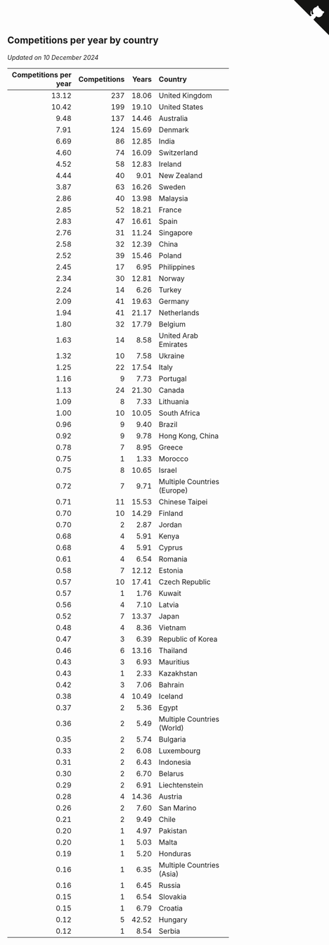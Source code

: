 ## Competitions per year by country

*Updated on 10 December 2024*

| Competitions per year | Competitions | Years | Country |
| ---: | ---: | ---: | :--- |
| 13.12 | 237 | 18.06 | United Kingdom |
| 10.42 | 199 | 19.10 | United States |
| 9.48 | 137 | 14.46 | Australia |
| 7.91 | 124 | 15.69 | Denmark |
| 6.69 | 86 | 12.85 | India |
| 4.60 | 74 | 16.09 | Switzerland |
| 4.52 | 58 | 12.83 | Ireland |
| 4.44 | 40 | 9.01 | New Zealand |
| 3.87 | 63 | 16.26 | Sweden |
| 2.86 | 40 | 13.98 | Malaysia |
| 2.85 | 52 | 18.21 | France |
| 2.83 | 47 | 16.61 | Spain |
| 2.76 | 31 | 11.24 | Singapore |
| 2.58 | 32 | 12.39 | China |
| 2.52 | 39 | 15.46 | Poland |
| 2.45 | 17 | 6.95 | Philippines |
| 2.34 | 30 | 12.81 | Norway |
| 2.24 | 14 | 6.26 | Turkey |
| 2.09 | 41 | 19.63 | Germany |
| 1.94 | 41 | 21.17 | Netherlands |
| 1.80 | 32 | 17.79 | Belgium |
| 1.63 | 14 | 8.58 | United Arab Emirates |
| 1.32 | 10 | 7.58 | Ukraine |
| 1.25 | 22 | 17.54 | Italy |
| 1.16 | 9 | 7.73 | Portugal |
| 1.13 | 24 | 21.30 | Canada |
| 1.09 | 8 | 7.33 | Lithuania |
| 1.00 | 10 | 10.05 | South Africa |
| 0.96 | 9 | 9.40 | Brazil |
| 0.92 | 9 | 9.78 | Hong Kong, China |
| 0.78 | 7 | 8.95 | Greece |
| 0.75 | 1 | 1.33 | Morocco |
| 0.75 | 8 | 10.65 | Israel |
| 0.72 | 7 | 9.71 | Multiple Countries (Europe) |
| 0.71 | 11 | 15.53 | Chinese Taipei |
| 0.70 | 10 | 14.29 | Finland |
| 0.70 | 2 | 2.87 | Jordan |
| 0.68 | 4 | 5.91 | Kenya |
| 0.68 | 4 | 5.91 | Cyprus |
| 0.61 | 4 | 6.54 | Romania |
| 0.58 | 7 | 12.12 | Estonia |
| 0.57 | 10 | 17.41 | Czech Republic |
| 0.57 | 1 | 1.76 | Kuwait |
| 0.56 | 4 | 7.10 | Latvia |
| 0.52 | 7 | 13.37 | Japan |
| 0.48 | 4 | 8.36 | Vietnam |
| 0.47 | 3 | 6.39 | Republic of Korea |
| 0.46 | 6 | 13.16 | Thailand |
| 0.43 | 3 | 6.93 | Mauritius |
| 0.43 | 1 | 2.33 | Kazakhstan |
| 0.42 | 3 | 7.06 | Bahrain |
| 0.38 | 4 | 10.49 | Iceland |
| 0.37 | 2 | 5.36 | Egypt |
| 0.36 | 2 | 5.49 | Multiple Countries (World) |
| 0.35 | 2 | 5.74 | Bulgaria |
| 0.33 | 2 | 6.08 | Luxembourg |
| 0.31 | 2 | 6.43 | Indonesia |
| 0.30 | 2 | 6.70 | Belarus |
| 0.29 | 2 | 6.91 | Liechtenstein |
| 0.28 | 4 | 14.36 | Austria |
| 0.26 | 2 | 7.60 | San Marino |
| 0.21 | 2 | 9.49 | Chile |
| 0.20 | 1 | 4.97 | Pakistan |
| 0.20 | 1 | 5.03 | Malta |
| 0.19 | 1 | 5.20 | Honduras |
| 0.16 | 1 | 6.35 | Multiple Countries (Asia) |
| 0.16 | 1 | 6.45 | Russia |
| 0.15 | 1 | 6.54 | Slovakia |
| 0.15 | 1 | 6.79 | Croatia |
| 0.12 | 5 | 42.52 | Hungary |
| 0.12 | 1 | 8.54 | Serbia |


<a href="https://github.com/simonkellly/wca_statistics_uk" class="github-corner" aria-label="View source on Github"><svg width="80" height="80" viewBox="0 0 250 250" style="fill:#151513; color:#fff; position: absolute; top: 0; border: 0; right: 0;" aria-hidden="true"><path d="M0,0 L115,115 L130,115 L142,142 L250,250 L250,0 Z"></path><path d="M128.3,109.0 C113.8,99.7 119.0,89.6 119.0,89.6 C122.0,82.7 120.5,78.6 120.5,78.6 C119.2,72.0 123.4,76.3 123.4,76.3 C127.3,80.9 125.5,87.3 125.5,87.3 C122.9,97.6 130.6,101.9 134.4,103.2" fill="currentColor" style="transform-origin: 130px 106px;" class="octo-arm"></path><path d="M115.0,115.0 C114.9,115.1 118.7,116.5 119.8,115.4 L133.7,101.6 C136.9,99.2 139.9,98.4 142.2,98.6 C133.8,88.0 127.5,74.4 143.8,58.0 C148.5,53.4 154.0,51.2 159.7,51.0 C160.3,49.4 163.2,43.6 171.4,40.1 C171.4,40.1 176.1,42.5 178.8,56.2 C183.1,58.6 187.2,61.8 190.9,65.4 C194.5,69.0 197.7,73.2 200.1,77.6 C213.8,80.2 216.3,84.9 216.3,84.9 C212.7,93.1 206.9,96.0 205.4,96.6 C205.1,102.4 203.0,107.8 198.3,112.5 C181.9,128.9 168.3,122.5 157.7,114.1 C157.9,116.9 156.7,120.9 152.7,124.9 L141.0,136.5 C139.8,137.7 141.6,141.9 141.8,141.8 Z" fill="currentColor" class="octo-body"></path></svg></a><style>.github-corner:hover .octo-arm{animation:octocat-wave 560ms ease-in-out}@keyframes octocat-wave{0%,100%{transform:rotate(0)}20%,60%{transform:rotate(-25deg)}40%,80%{transform:rotate(10deg)}}@media (max-width:500px){.github-corner:hover .octo-arm{animation:none}.github-corner .octo-arm{animation:octocat-wave 560ms ease-in-out}}</style>
